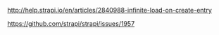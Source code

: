 http://help.strapi.io/en/articles/2840988-infinite-load-on-create-entry

https://github.com/strapi/strapi/issues/1957